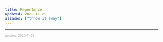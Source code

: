 ```yaml
---
title: Repentance
updated: 2020-11-29
aliases: ["throw it away"]
---
```


---

<sup><sub><font color="#a6a6a6">updated: 2020-11-29</font></sub></sup>
